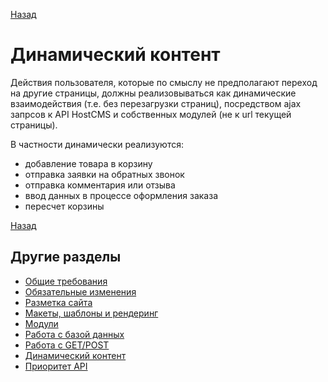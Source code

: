 [Назад](../hostcms-requirements.md)

# Динамический контент

Действия пользователя, которые по смыслу не предполагают переход на другие страницы, должны реализовываться как
динамические взаимодействия (т.е. без перезагрузки страниц), посредством ajax запрсов к API HostCMS и собственных
модулей (не к url текущей страницы).

В частности динамически реализуются:
- добавление товара в корзину
- отправка заявки на обратных звонок
- отправка комментария или отзыва
- ввод данных в процессе оформления заказа
- пересчет корзины




[Назад](../javascript-requirements.md)

## Другие разделы

- [Общие требования](basic-requirements.md)
- [Обязательные изменения](changes.md)
- [Разметка сайта](microdata.md)
- [Макеты, шаблоны и рендеринг](rendering.md)
- [Модули](modules.md)
- [Работа с базой данных](database.md)
- [Работа с GET/POST](requests.md)
- [Динамический контент](dynamic-content.md)
- [Приоритет API](api-base.md)